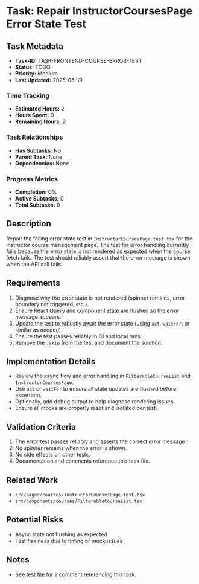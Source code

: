 # Task: Repair InstructorCoursesPage Error State Test

## Task Metadata

- **Task-ID:** TASK-FRONTEND-COURSE-ERROR-TEST
- **Status:** TODO
- **Priority:** Medium
- **Last Updated:** 2025-06-19

### Time Tracking

- **Estimated Hours:** 2
- **Hours Spent:** 0
- **Remaining Hours:** 2

### Task Relationships

- **Has Subtasks:** No
- **Parent Task:** None
- **Dependencies:** None

### Progress Metrics

- **Completion:** 0%
- **Active Subtasks:** 0
- **Total Subtasks:** 0

## Description

Repair the failing error state test in `InstructorCoursesPage.test.tsx` for the instructor course management page. The test for error handling currently fails because the error state is not rendered as expected when the course fetch fails. The test should reliably assert that the error message is shown when the API call fails.

## Requirements

1. Diagnose why the error state is not rendered (spinner remains, error boundary not triggered, etc.).
2. Ensure React Query and component state are flushed so the error message appears.
3. Update the test to robustly await the error state (using `act`, `waitFor`, or similar as needed).
4. Ensure the test passes reliably in CI and local runs.
5. Remove the `.skip` from the test and document the solution.

## Implementation Details

- Review the async flow and error handling in `FilterableCourseList` and `InstructorCoursesPage`.
- Use `act` or `waitFor` to ensure all state updates are flushed before assertions.
- Optionally, add debug output to help diagnose rendering issues.
- Ensure all mocks are properly reset and isolated per test.

## Validation Criteria

1. The error test passes reliably and asserts the correct error message.
2. No spinner remains when the error is shown.
3. No side effects on other tests.
4. Documentation and comments reference this task file.

## Related Work

- `src/pages/courses/InstructorCoursesPage.test.tsx`
- `src/components/courses/FilterableCourseList.tsx`

## Potential Risks

- Async state not flushing as expected
- Test flakiness due to timing or mock issues

## Notes

- See test file for a comment referencing this task.

<!-- Template Version: 2.0 -->
<!-- Last Updated: 2025-06-19 -->
